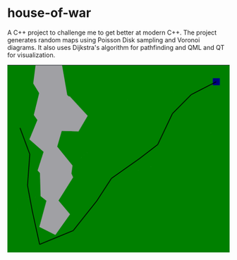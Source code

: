 # house-of-war

A C++ project to challenge me to get better at modern C++.
The project generates random maps using Poisson Disk sampling and Voronoi diagrams. It also uses Dijkstra's algorithm for pathfinding and QML and QT for visualization. 

![Image of the project](img/map-generation.png)

